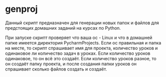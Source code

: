 # genproj

Данный скрипт предназначен для генерации новых папок и файлов для предстоящих домашних заданий на курсах по Python.

При запуске скрипт проверяет что ваша ос - Linux и что в домашней папке имеется директория PycharmProjects.
Если ос правильная и папка на месте, то скрипт спрашивает имя для проекта, количество уроков и одинаковое ли количество задач в уроках.
Если количество уроков одинаковое, то он всё это создаёт.
Если количество уроков разное, то он создаёт папку проекта, и после создания папки уроков он спрашивает сколько файлов создать и создаёт.
